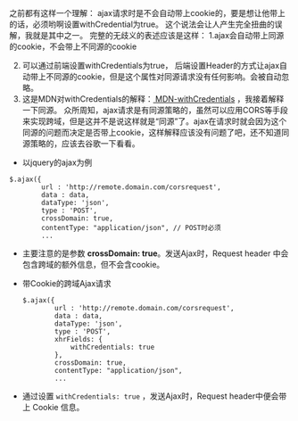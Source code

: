 之前都有这样一个理解：
ajax请求时是不会自动带上cookie的，要是想让他带上的话，必须哟啊设置withCredential为true。
这个说法会让人产生完全扭曲的误解，我就是其中之一。
完整的无歧义的表述应该是这样：
1.ajax会自动带上同源的cookie，不会带上不同源的cookie

2. 可以通过前端设置withCredentials为true， 后端设置Header的方式让ajax自动带上不同源的cookie，但是这个属性对同源请求没有任何影响。会被自动忽略。
3. 这是MDN对withCredentials的解释：[ MDN-withCredentials](https://link.zhihu.com/?target=https%3A//developer.mozilla.org/zh-CN/docs/Web/API/XMLHttpRequest/withCredentials) ，我接着解释一下同源。
  众所周知，ajax请求是有同源策略的，虽然可以应用CORS等手段来实现跨域，但是这并不是说这样就是“同源”了。ajax在请求时就会因为这个同源的问题而决定是否带上cookie，这样解释应该没有问题了吧，还不知道同源策略的，应该去谷歌一下看看。

- 以jquery的ajax为例

~~~
$.ajax({
        url : 'http://remote.domain.com/corsrequest',
        data : data,
        dataType: 'json',
        type : 'POST',
        crossDomain: true,
        contentType: "application/json", // POST时必须
        ...
~~~

- 主要注意的是参数 **crossDomain: true**。发送Ajax时，Request header 中会包含跨域的额外信息，但不会含cookie。

- 带Cookie的跨域Ajax请求

  ~~~
  $.ajax({
          url : 'http://remote.domain.com/corsrequest',
          data : data,
          dataType: 'json',
          type : 'POST',
          xhrFields: {
              withCredentials: true
          },
          crossDomain: true,
          contentType: "application/json",
          ...
  ~~~

- 通过设置 `withCredentials: true` ，发送Ajax时，Request header中便会带上 Cookie 信息。

